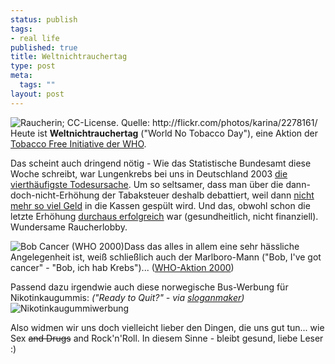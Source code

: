 ```yaml
--- 
status: publish
tags: 
- real life
published: true
title: Weltnichtrauchertag
type: post
meta: 
  tags: ""
layout: post
---
```

<img src="http://photos1.flickr.com/2278161_a614f0f899_t.jpg" alt="Raucherin; CC-License. Quelle: http://flickr.com/photos/karina/2278161/" class="alignleft" />Heute ist <strong>Weltnichtrauchertag</strong> ("World No Tobacco Day"), eine Aktion der <a href="http://www.who.int/tobacco/resources/publications/en/">Tobacco Free Initiative der WHO</a>.

Das scheint auch dringend nötig - Wie das Statistische Bundesamt diese Woche schreibt, war Lungenkrebs bei uns in Deutschland 2003 <a href="http://destatis.de/presse/deutsch/pm2005/p2350092.htm">die vierthäufigste Todesursache</a>. <!--more-->Um so seltsamer, dass man über die dann-doch-nicht-Erhöhung der Tabaksteuer deshalb debattiert, weil dann <a href="http://www.handelsblatt.com/pshb?fn=tt&sfn=go&id=1035070">nicht mehr so viel Geld</a> in die Kassen gespült wird. Und das, obwohl schon die letzte Erhöhung <a href="http://www.sueddeutsche.de/wirtschaft/artikel/926/52874/print.html">durchaus erfolgreich</a> war (gesundheitlich, nicht finanziell). Wundersame Raucherlobby.

<img src='http://fredericiana.de/uploads/050531bob_cancer.jpg' alt='Bob Cancer (WHO 2000)' class="alignright" />Dass das alles in allem eine sehr hässliche Angelegenheit ist, weiß schließlich auch der Marlboro-Mann ("Bob, I've got cancer" - "Bob, ich hab Krebs")... (<a href="http://www.who.int/tobacco/resources/publications/wntd/2000/en/">WHO-Aktion 2000</a>)

Passend dazu irgendwie auch diese norwegische Bus-Werbung für Nikotinkaugummis: <em>("Ready to Quit?" - via <a href="http://www.sloganmaker.net/2005/05/nicotinell.html">sloganmaker</a>)</em>
<img src='http://fredericiana.de/uploads/050531nicbus.jpg' alt='Nikotinkaugummiwerbung' class="centered border" />

Also widmen wir uns doch vielleicht lieber den Dingen, die uns gut tun... wie Sex <del>and Drugs</del> and Rock'n'Roll. In diesem Sinne - bleibt gesund, liebe Leser :)
